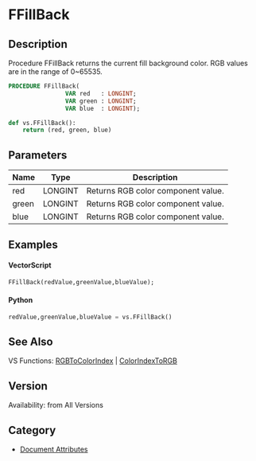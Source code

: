 # FFillBack

## Description
Procedure FFillBack returns the current fill background color. RGB values are in the range of 0~65535.

```pascal
PROCEDURE FFillBack(
				VAR red   : LONGINT;
				VAR green : LONGINT;
				VAR blue  : LONGINT);
```

```python
def vs.FFillBack():
    return (red, green, blue)
```

## Parameters
|Name|Type|Description|
|---|---|---|
|red|LONGINT|Returns RGB color component value.|
|green|LONGINT|Returns RGB color component value.|
|blue|LONGINT|Returns RGB color component value.|

## Examples
#### VectorScript ####
```pascal
FFillBack(redValue,greenValue,blueValue);
```
#### Python ####
```python
redValue,greenValue,blueValue = vs.FFillBack()
```

## See Also
VS Functions:
[RGBToColorIndex](RGBToColorIndex.md) 
| [ColorIndexToRGB](ColorIndexToRGB.md)

## Version
Availability: from All Versions

## Category
* [Document Attributes](../Categories/Document%20Attributes.md)
